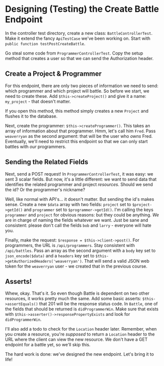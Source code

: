 # Designing (Testing) the Create Battle Endpoint

In the controller test directory, create a new class: `BattleControllerTest`. Make
it extend the fancy `ApiTestCase` we've been working on. Start with
`public function testPostCreateBattle`.

Go steal some code from `ProgrammerControllerTest`. Copy the setup method that creates
a user so that we can send the Authorization header.

## Create a Project & Programmer

For this endpoint, there are only two pieces of information we need to send: which
programmer and which project will battle. So before we start, we need to create these.
Add `$this->createProject()` and give it a name: `my_project` - that doesn't matter.

If you open this method, this method simply creates a new `Project` and flushes it
to the database.

Next, create the programmer: `$this->createProgrammer()`. This takes an array of
information about that programmer. Hmm, let's call him `Fred`. Pass `weaverryan`
as the second argument: that will be the user who *owns* Fred. Eventually, we'll
need to restrict this endpoint so that we can only start battles with *our* programmers.

## Sending the Related Fields

Next, send a POST request! In `ProgrammerControllerTest`, it was easy: we sent
3 scalar fields. But now, it's a little different: we want to send data that identifies
the related programmer and project *resources*. Should we send the id? Or the programmer's
nickname?

Well, like normal with API's... it doesn't matter. But sending the id's makes sense.
Create a new `$data` array with two fields: `project` set to `$project->getId()`
and `programmer` set to `$programmer->getId()`. I'm calling the keys `programmer`
and `project` for obvious reasons: but they could be anything. *We* are in charge
of naming the fields whatever we want. Just be sane and consistent: please don't
call the fields `bob` and `larry` - everyone will hate you.

Finally, make the request: `$response = $this->client->post()`. For programmers,
the URL is `/api/programmers`. Stay consistent with `/api/battles`. Pass an array
as the second argument with a `body` key set to `json_encode($data)` and a `headers`
key set to `$this->getAuthorizedHeaders('weaverryan')`. That will send a valid JSON
web token for the `weaverryan` user - we created that in the previous course.

## Asserts!

Whew, okay. That's it. So even though Battle is dependent on two other resources,
it works pretty much the same. Add some basic asserts: `$this->assertEquals()` that
201 will be the response status code. In `Battle`, one of the fields that should
be returned is `didProgrammerWin`. Make sure that exists with
`$this->asserter()->responsePropertyExists` and look for `didProgrammerWin`.

I'll also add a todo to check for the `Location` header later. Remember, when you
create a resource, you're *supposed* to return a `Location` header to the URL where
the client can view the new resource. We don't have a GET endpoint for a battle yet,
so we'll skip this.

The hard work is done: we've designed the new endpoint. Let's bring it to life!
